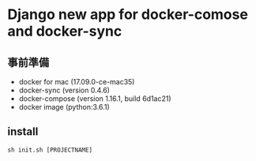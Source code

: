 # Django new app for docker-comose and docker-sync


## 事前準備
- docker for mac (17.09.0-ce-mac35)
- docker-sync (version 0.4.6)
- docker-compose (version 1.16.1, build 6d1ac21)
- docker image (python:3.6.1)

## install
`sh init.sh [PROJECTNAME]`